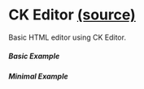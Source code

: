 CK Editor [(source)](https://github.com/bullhorn/novo-elements/blob/master/projects/novo-elements/src/addons/ckeditor)
=================================================================================================

Basic HTML editor using CK Editor.

##### Basic Example

<code-example example="basic-editor"></code-example>

##### Minimal Example

<code-example example="minimal-editor"></code-example>

